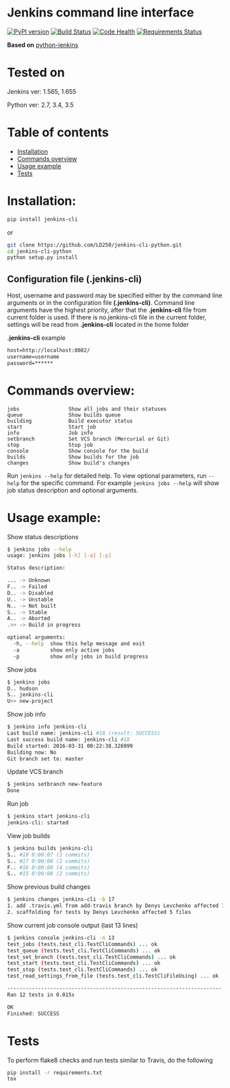 # Jenkins command line interface
[![PyPI version](https://badge.fury.io/py/jenkins-cli.svg)](https://badge.fury.io/py/jenkins-cli)
[![Build Status](https://travis-ci.org/LD250/jenkins-cli-python.svg?branch=master)](https://travis-ci.org/LD250/jenkins-cli-python)
[![Code Health](https://landscape.io/github/LD250/jenkins-cli-python/master/landscape.svg?style=flat)](https://landscape.io/github/LD250/jenkins-cli-python/master)
[![Requirements Status](https://requires.io/github/LD250/jenkins-cli-python/requirements.svg?branch=master)](https://requires.io/github/LD250/jenkins-cli-python/requirements/?branch=master)

**Based on**
[python-jenkins](https://github.com/openstack/python-jenkins)

# Tested on
Jenkins ver: 1.565, 1.655

Python ver: 2.7, 3.4, 3.5

# Table of contents
 * [Installation](#installation)
 * [Commands overview](#commands-overview)
 * [Usage example](#usage-example)
 * [Tests](#tests)

# Installation:

```bash
pip install jenkins-cli
```

or
 
```bash
git clone https://github.com/LD250/jenkins-cli-python.git
cd jenkins-cli-python
python setup.py install
```

## Configuration file (.jenkins-cli)

Host, username and password may be specified either by the command line arguments or in the configuration file **(.jenkins-cli)**. Command line arguments have the highest priority, after that the **.jenkins-cli** file from current folder is used. If there is no.jenkins-cli file in the current folder, settings will be read from **.jenkins-cli** located in the home folder

**.jenkins-cli** example
```txt
host=http://localhost:8082/
username=username
password=******
```

# Commands overview:
    jobs                Show all jobs and their statuses
    queue               Show builds queue
    building            Build executor status
    start               Start job
    info                Job info
    setbranch           Set VCS branch (Mercurial or Git)
    stop                Stop job
    console             Show console for the build
    builds             	Show builds for the job
    changes            	Show build's changes
Run `jenkins --help` for detailed help. To view optional parameters, run `--help` for the specific command. For example `jenkins jobs --help` will show job status description and optional arguments.


# Usage example:

Show status descriptions
```bash
$ jenkins jobs --help
usage: jenkins jobs [-h] [-a] [-p]

Status description:

... -> Unknown
F.. -> Failed
D.. -> Disabled
U.. -> Unstable
N.. -> Not built
S.. -> Stable
A.. -> Aborted
.>> -> Build in progress

optional arguments:
  -h, --help  show this help message and exit
  -a          show only active jobs
  -p          show only jobs in build progress
```
Show jobs
```bash
$ jenkins jobs
D.. hudson
S.. jenkins-cli
U>> new-project
```
Show job info
```bash
$ jenkins info jenkins-cli
Last build name: jenkins-cli #18 (result: SUCCESS)
Last success build name: jenkins-cli #18
Build started: 2016-03-31 00:22:38.326999
Building now: No
Git branch set to: master
```
Update VCS branch
```bash
$ jenkins setbranch new-feature
Done
```
Run job
```bash
$ jenkins start jenkins-cli
jenkins-cli: started
```
View job builds
```bash
$ jenkins builds jenkins-cli
S.. #18 0:00:07 (2 commits)
S.. #17 0:00:08 (2 commits)
F.. #16 0:00:00 (4 commits)
S.. #15 0:00:08 (2 commits)
```
Show previous build changes
```bash
$ jenkins changes jenkins-cli -b 17
1. add .travis.yml from add-travis branch by Denys Levchenko affected 1 files 
2. scaffolding for tests by Denys Levchenko affected 5 files 
```
Show current job console output (last 13 lines)
```bash
$ jenkins console jenkins-cli -n 13
test_jobs (tests.test_cli.TestCliCommands) ... ok
test_queue (tests.test_cli.TestCliCommands) ... ok
test_set_branch (tests.test_cli.TestCliCommands) ... ok
test_start (tests.test_cli.TestCliCommands) ... ok
test_stop (tests.test_cli.TestCliCommands) ... ok
test_read_settings_from_file (tests.test_cli.TestCliFileUsing) ... ok

----------------------------------------------------------------------
Ran 12 tests in 0.015s

OK
Finished: SUCCESS
```

# Tests

To perform flake8 checks and run tests similar to Travis, do the following

```bash
pip install -r requirements.txt
tox 
```


